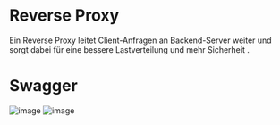 # Reverse Proxy

Ein Reverse Proxy leitet Client-Anfragen an Backend-Server weiter und sorgt dabei für eine bessere Lastverteilung und mehr Sicherheit .

# Swagger
![image](https://github.com/user-attachments/assets/9b798164-c11c-4fc1-8ed5-1ea97f8c8fe4)
![image](https://github.com/user-attachments/assets/ce08a4c7-ce0d-418d-a0ba-5ffd907272eb)


